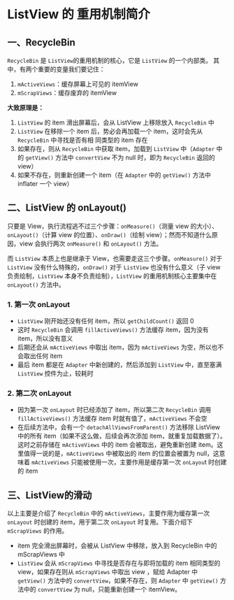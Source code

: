 
# ListView 的 重用机制简介

## 一、RecycleBin
`RecycleBin` 是 `ListView`的重用机制的核心，它是 `ListView` 的一个内部类。
其中，有两个重要的变量我们要记住：  
1. `mActiveViews`：缓存屏幕上可见的 itemView
2. `mScrapViews`：缓存废弃的 itemView

**大致原理是：**   
1. `ListView` 的 item 滑出屏幕后，会从 ListView 上移除放入 `RecycleBin` 中
2. `ListView` 在移除一个 item 后，势必会再加载一个 item，这时会先从 `RecycleBin` 中寻找是否有相      同类型的 item 存在
3. 如果存在，则从 `RecycleBin` 中获取 item，加载到 `ListView` 中（`Adapter` 中的  `getView()` 方法中 `convertView` 不为 null 时，即为 `RecycleBin` 返回的 view）
4. 如果不存在，则重新创建一个 item（在 `Adapter` 中的 `getView()` 方法中 inflater 一个 view）

## 二、ListView 的 onLayout()
只要是 View，执行流程逃不过三个步骤：`onMeasure()`（测量 view 的大小）、`onLayout()`（计算 view 的位置）、`onDraw()`（绘制 view）；然而不知道什么原因，view 会执行两次 `onMeasure()` 和 `onLayout()` 方法。

而 `ListView` 本质上也是继承于 View，也需要走这三个步骤。`onMeasure()` 对于 `ListView` 没有什么特殊的，`onDraw()` 对于 `ListView` 也没有什么意义（子 view 负责绘制，`ListView` 本身不负责绘制），`ListView` 的重用机制核心主要集中在`onLayout()`  方法中。

### 1. 第一次 onLayout
- `ListView` 刚开始还没有任何 item，所以 `getChildCount()` 返回 0  
- 这时 `RecycleBin` 会调用 `fillActiveViews()` 方法缓存 item，因为没有 item，所以没有意义  
- 后期还会从 `mActiveViews` 中取出 item，因为 `mActiveViews` 为空，所以也不会取出任何 item  
- 最后 item 都是在 `Adapter` 中新创建的，然后添加到 `ListView` 中，直至塞满 `ListView` 控件为止，较耗时

### 2. 第二次 onLayout
- 因为第一次 `onLayout` 时已经添加了 item，所以第二次 `RecycleBin` 调用 `fillActiveViews()` 方法缓存 item 时就有值了，`mActiveViews` 不会空  
- 在后续方法中，会有一个 `detachAllViewsFromParent()` 方法移除 ListView 中的所有 item（如果不这么做，后续会再次添加 item，就重复加载数据了）。这时之前存储在 `mActiveViews` 中的 item 会被取出，避免重新创建 item。这里值得一说的是，`mActiveViews` 中被取出的 item 的位置会被置为 null，这意味着 `mActiveViews` 只能被使用一次，主要作用是缓存第一次 `onLayou`t 时创建的 item

## 三、ListView的滑动
以上主要是介绍了 `RecycleBin` 中的 `mActiveViews`，主要作用为缓存第一次 `onLayout` 时创建的 item，用于第二次 `onLayout` 时复用。下面介绍下 `mScrapViews` 的作用。

- item 完全滑出屏幕时，会被从 ListView 中移除，放入到 RecycleBin 中的 mScrapViews 中
- `ListView` 会从 `mScrapViews` 中寻找是否存在与即将加载的 item 相同类型的 view，如果存在则从 `mScrapViews` 中取出 view ，赋给 Adapter 中 `getView()` 方法中的 `convertView`，如果不存在，则 `Adapter` 中  `getView()` 方法中的 `convertView` 为 null，只能重新创建一个 itemView。
